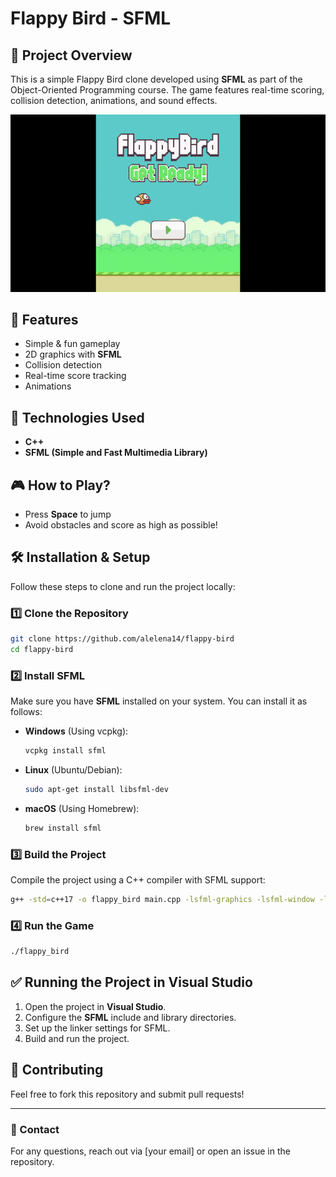 
# Flappy Bird - SFML

## 📌 Project Overview
This is a simple Flappy Bird clone developed using **SFML** as part of the Object-Oriented Programming course. The game features real-time scoring, collision detection, animations, and sound effects.

![Gameplay](game/Fonts/flappyyy-ezgif.com-optimize.gif)

## 🚀 Features
- Simple & fun gameplay
- 2D graphics with **SFML**
- Collision detection
- Real-time score tracking
- Animations

## 📂 Technologies Used
- **C++**
- **SFML (Simple and Fast Multimedia Library)**

## 🎮 How to Play?
- Press **Space** to jump
- Avoid obstacles and score as high as possible!

## 🛠️ Installation & Setup
Follow these steps to clone and run the project locally:

### 1️⃣ Clone the Repository
```bash
git clone https://github.com/alelena14/flappy-bird
cd flappy-bird
```

### 2️⃣ Install SFML
Make sure you have **SFML** installed on your system. You can install it as follows:
- **Windows** (Using vcpkg):
  ```bash
  vcpkg install sfml
  ```
- **Linux** (Ubuntu/Debian):
  ```bash
  sudo apt-get install libsfml-dev
  ```
- **macOS** (Using Homebrew):
  ```bash
  brew install sfml
  ```

### 3️⃣ Build the Project
Compile the project using a C++ compiler with SFML support:
```bash
g++ -std=c++17 -o flappy_bird main.cpp -lsfml-graphics -lsfml-window -lsfml-system -lsfml-audio
```

### 4️⃣ Run the Game
```bash
./flappy_bird
```

## ✅ Running the Project in Visual Studio
1. Open the project in **Visual Studio**.
2. Configure the **SFML** include and library directories.
3. Set up the linker settings for SFML.
4. Build and run the project.


## 🤝 Contributing
Feel free to fork this repository and submit pull requests!

---

### 🔗 Contact
For any questions, reach out via [your email] or open an issue in the repository.
